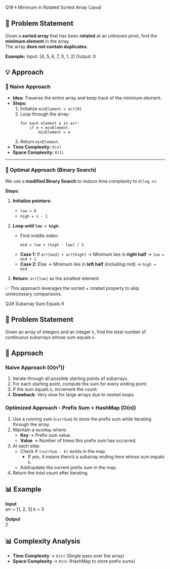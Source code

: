 Q1# 🌀 Minimum in Rotated Sorted Array (Java)

## 📜 Problem Statement
Given a **sorted array** that has been **rotated** at an unknown pivot, find the **minimum element** in the array.  
The array **does not contain duplicates**.

**Example:**
Input: [4, 5, 6, 7, 0, 1, 2]
Output: 0

## 💡 Approach
### 🐢 Naive Approach
- **Idea:** Traverse the entire array and keep track of the minimum element.
- **Steps:**
  1. Initialize `minElement = arr[0]`
  2. Loop through the array:
     ```
     for each element e in arr:
         if e < minElement:
             minElement = e
     ```
  3. Return `minElement`.
- **Time Complexity:** `O(n)`  
- **Space Complexity:** `O(1)`

---

### 🚀 Optimal Approach (Binary Search)
We use a **modified Binary Search** to reduce time complexity to `O(log n)`.

**Steps:**
1. **Initialize pointers:**  
   - `low = 0`  
   - `high = n - 1`  

2. **Loop until `low < high`:**
   - Find middle index:  
     ```
     mid = low + (high - low) / 2
     ```
   - **Case 1:** If `arr[mid] > arr[high]` → Minimum lies in **right half** → `low = mid + 1`
   - **Case 2:** Else → Minimum lies in **left half** (including mid) → `high = mid`

3. **Return:** `arr[low]` as the smallest element.

✅ This approach leverages the sorted + rotated property to skip unnecessary comparisons.


Q2# Subarray Sum Equals K

## 📌 Problem Statement
Given an array of integers and an integer `k`, find the total number of continuous subarrays whose sum equals `k`.


## 🚀 Approach
### **Naive Approach (O(n²))**
1. Iterate through all possible starting points of subarrays.
2. For each starting point, compute the sum for every ending point.
3. If the sum equals `k`, increment the count.
4. **Drawback**: Very slow for large arrays due to nested loops.

### **Optimized Approach - Prefix Sum + HashMap (O(n))**
1. Use a running sum (`currSum`) to store the prefix sum while iterating through the array.
2. Maintain a `HashMap` where:
   - **Key** → Prefix sum value.
   - **Value** → Number of times this prefix sum has occurred.
3. At each step:
   - Check if `(currSum - k)` exists in the map.
     - If yes, it means there’s a subarray ending here whose sum equals `k`.
   - Add/update the current prefix sum in the map.
4. Return the total count after iterating.

## 📊 Example
**Input**  
arr = [1, 2, 3]
k = 3

**Output**  
2

## 📊 Complexity Analysis
- **Time Complexity** → `O(n)` (Single pass over the array)
- **Space Complexity** → `O(n)` (HashMap to store prefix sums)
